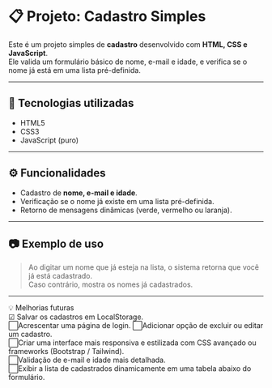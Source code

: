 # 📋 Projeto: Cadastro Simples

Este é um projeto simples de **cadastro** desenvolvido com **HTML, CSS e JavaScript**.  
Ele valida um formulário básico de nome, e-mail e idade, e verifica se o nome já está em uma lista pré-definida.

---

## 🚀 Tecnologias utilizadas
- HTML5
- CSS3
- JavaScript (puro)

---

## ⚙️ Funcionalidades
- Cadastro de **nome, e-mail e idade**.  
- Verificação se o nome já existe em uma lista pré-definida.  
- Retorno de mensagens dinâmicas (verde, vermelho ou laranja).  

---

## 📷 Exemplo de uso
> Ao digitar um nome que já esteja na lista, o sistema retorna que você já está cadastrado.  
> Caso contrário, mostra os nomes já cadastrados.

---

💡 Melhorias futuras <br>
☑ Salvar os cadastros em LocalStorage. <br>
⬜Acrescentar uma página de login.
⬜Adicionar opção de excluir ou editar um cadastro. <br>
⬜Criar uma interface mais responsiva e estilizada com CSS avançado ou frameworks (Bootstrap / Tailwind). <br>
⬜Validação de e-mail e idade mais detalhada. <br>
⬜Exibir a lista de cadastrados dinamicamente em uma tabela abaixo do formulário. <br>
